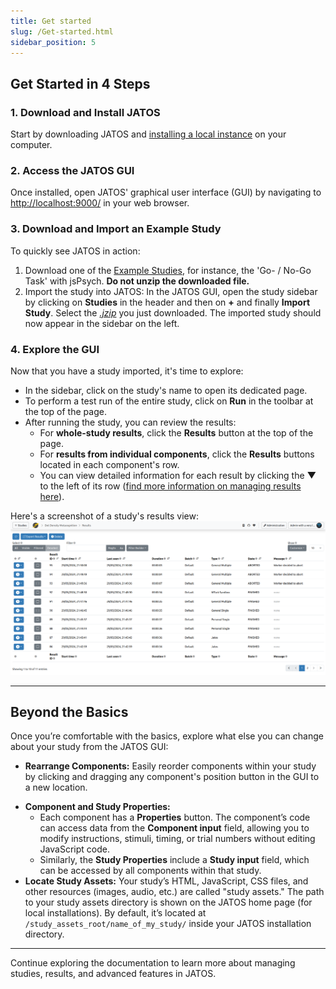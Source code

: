 ```yaml
---
title: Get started
slug: /Get-started.html
sidebar_position: 5
---
```


## Get Started in 4 Steps

### 1. Download and Install JATOS

Start by downloading JATOS and [installing a local instance](Installation.html) on your computer.

### 2. Access the JATOS GUI

Once installed, open JATOS' graphical user interface (GUI) by navigating to [http://localhost:9000/](http://localhost:9000/) in your web browser.

### 3. Download and Import an Example Study

To quickly see JATOS in action:

1.  Download one of the [Example Studies](/Example-Studies), for instance, the 'Go- / No-Go Task' with jsPsych. **Do not unzip the downloaded file.**
2.  Import the study into JATOS: In the JATOS GUI, open the study sidebar by clicking on **Studies** in the header and then on **+** and finally **Import Study**. Select the [_.jzip_](JATOS-Study-Archive-JZIP.html) you just downloaded. The imported study should now appear in the sidebar on the left.

### 4. Explore the GUI

Now that you have a study imported, it's time to explore:

  * In the sidebar, click on the study's name to open its dedicated page.
  * To perform a test run of the entire study, click on **Run** in the toolbar at the top of the page.
  * After running the study, you can review the results:
      * For **whole-study results**, click the **Results** button at the top of the page.
      * For **results from individual components**, click the **Results** buttons located in each component's row.
      * You can view detailed information for each result by clicking the **▼** to the left of its row ([find more information on managing results here](Manage-results.html)).

Here's a screenshot of a study's results view:
![Results View screenshot](/img/v39x/results_view_12.png)

-----

## Beyond the Basics

Once you’re comfortable with the basics, explore what else you can change about your study from the JATOS GUI:

* **Rearrange Components:** Easily reorder components within your study by clicking and dragging any component's position button in the GUI to a new location.
- **Component and Study Properties:**
    - Each component has a **Properties** button. The component’s code can access data from the **Component input** field, allowing you to modify instructions, stimuli, timing, or trial numbers without editing JavaScript code.
    - Similarly, the **Study Properties** include a **Study input** field, which can be accessed by all components within that study.
- **Locate Study Assets:** Your study’s HTML, JavaScript, CSS files, and other resources (images, audio, etc.) are called "study assets." The path to your study assets directory is shown on the JATOS home page (for local installations). By default, it’s located at `/study_assets_root/name_of_my_study/` inside your JATOS installation directory.

-----

Continue exploring the documentation to learn more about managing studies, results, and advanced features in JATOS.
